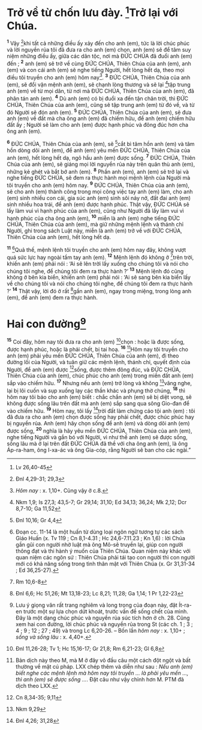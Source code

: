# Trở về từ chốn lưu đày. [^1*]Trở lại với Chúa.
<sup><b>1</b></sup> Vậy [^2*]khi tất cả những điều ấy xảy đến cho anh (em), tức là lời chúc phúc và lời nguyền rủa tôi đã đưa ra cho anh (em) chọn, anh (em) sẽ để tâm suy niệm những điều ấy, giữa các dân tộc, nơi mà ĐỨC CHÚA đã đuổi anh (em) đến ; <sup><b>2</b></sup> anh (em) sẽ trở về cùng ĐỨC CHÚA, Thiên Chúa của anh (em), anh (em) và con cái anh (em) sẽ nghe tiếng Người, hết lòng hết dạ, theo mọi điều tôi truyền cho anh (em) hôm nay[^1]. <sup><b>3</b></sup> ĐỨC CHÚA, Thiên Chúa của anh (em), sẽ đổi vận mệnh anh (em), sẽ chạnh lòng thương và sẽ lại [^3*]tập trung anh (em) về từ mọi dân, từ nơi mà ĐỨC CHÚA, Thiên Chúa của anh (em), đã phân tán anh (em). <sup><b>4</b></sup> Dù anh (em) có bị đuổi xa đến tận chân trời, thì ĐỨC CHÚA, Thiên Chúa của anh (em), cũng sẽ tập trung anh (em) từ đó về, và từ đó Người sẽ đón anh (em). <sup><b>5</b></sup> ĐỨC CHÚA, Thiên Chúa của anh (em), sẽ đưa anh (em) về đất mà cha ông anh (em) đã chiếm hữu, để anh (em) chiếm hữu đất ấy ; Người sẽ làm cho anh (em) được hạnh phúc và đông đúc hơn cha ông anh (em).

<sup><b>6</b></sup> ĐỨC CHÚA, Thiên Chúa của anh (em), sẽ [^4*]cắt bì tâm hồn anh (em) và tâm hồn dòng dõi anh (em), để anh (em) yêu mến ĐỨC CHÚA, Thiên Chúa của anh (em), hết lòng hết dạ, ngõ hầu anh (em) được sống. <sup><b>7</b></sup> ĐỨC CHÚA, Thiên Chúa của anh (em), sẽ giáng mọi lời nguyền rủa này trên quân thù anh (em), những kẻ ghét và bắt bớ anh (em). <sup><b>8</b></sup> Phần anh (em), anh (em) sẽ trở lại và nghe tiếng ĐỨC CHÚA, sẽ đem ra thực hành mọi mệnh lệnh của Người mà tôi truyền cho anh (em) hôm nay. <sup><b>9</b></sup> ĐỨC CHÚA, Thiên Chúa của anh (em), sẽ cho anh (em) thành công trong mọi công việc tay anh (em) làm, cho anh (em) sinh nhiều con cái, gia súc anh (em) sinh sôi nảy nở, đất đai anh (em) sinh nhiều hoa trái, để anh (em) được hạnh phúc. Thật vậy, ĐỨC CHÚA sẽ lấy làm vui vì hạnh phúc của anh (em), cũng như Người đã lấy làm vui vì hạnh phúc của cha ông anh (em), <sup><b>10</b></sup> miễn là anh (em) nghe tiếng ĐỨC CHÚA, Thiên Chúa của anh (em), mà giữ những mệnh lệnh và thánh chỉ Người, ghi trong sách Luật này, miễn là anh (em) trở về với ĐỨC CHÚA, Thiên Chúa của anh (em), hết lòng hết dạ.

<sup><b>11</b></sup> [^2]Quả thế, mệnh lệnh tôi truyền cho anh (em) hôm nay đây, không vượt quá sức lực hay ngoài tầm tay anh (em). <sup><b>12</b></sup> Mệnh lệnh đó không ở [^5*]trên trời, khiến anh (em) phải nói : ‘Ai sẽ lên trời lấy xuống cho chúng tôi và nói cho chúng tôi nghe, để chúng tôi đem ra thực hành ?’ <sup><b>13</b></sup> Mệnh lệnh đó cũng không ở bên kia biển, khiến anh (em) phải nói : ‘Ai sẽ sang bên kia biển lấy về cho chúng tôi và nói cho chúng tôi nghe, để chúng tôi đem ra thực hành ?’ <sup><b>14</b></sup> Thật vậy, lời đó ở rất [^6*]gần anh (em), ngay trong miệng, trong lòng anh (em), để anh (em) đem ra thực hành.

# Hai con đường[^3]
<sup><b>15</b></sup> Coi đây, hôm nay tôi đưa ra cho anh (em) [^7*]chọn : hoặc là được sống, được hạnh phúc, hoặc là phải chết, bị tai hoạ. <sup><b>16</b></sup> [^4]Hôm nay tôi truyền cho anh (em) phải yêu mến ĐỨC CHÚA, Thiên Chúa của anh (em), đi theo đường lối của Người, và tuân giữ các mệnh lệnh, thánh chỉ, quyết định của Người, để anh (em) được [^8*]sống, được thêm đông đúc, và ĐỨC CHÚA, Thiên Chúa của anh (em), chúc phúc cho anh (em) trong miền đất anh (em) sắp vào chiếm hữu. <sup><b>17</b></sup> Nhưng nếu anh (em) trở lòng và không [^9*]vâng nghe, lại bị lôi cuốn và sụp xuống lạy các thần khác và phụng thờ chúng, <sup><b>18</b></sup> thì hôm nay tôi báo cho anh (em) biết : chắc chắn anh (em) sẽ bị diệt vong, sẽ không được sống lâu trên đất mà anh (em) sắp sang qua sông Gio-đan để vào chiếm hữu. <sup><b>19</b></sup> Hôm nay, tôi lấy [^10*]trời đất làm chứng cáo tội anh (em) : tôi đã đưa ra cho anh (em) chọn được sống hay phải chết, được chúc phúc hay bị nguyền rủa. Anh (em) hãy chọn sống để anh (em) và dòng dõi anh (em) được sống, <sup><b>20</b></sup> nghĩa là hãy yêu mến ĐỨC CHÚA, Thiên Chúa của anh (em), nghe tiếng Người và gắn bó với Người, vì như thế anh (em) sẽ được sống, sống lâu mà ở lại trên đất ĐỨC CHÚA đã thề với cha ông anh (em), là ông Áp-ra-ham, ông I-xa-ác và ông Gia-cóp, rằng Người sẽ ban cho các ngài.”

[^1]: <i>Hôm nay</i> : x. 1,10+. Cũng vậy ở c.8.
[^2]: Đoạn cc. 11-14 là một huấn từ dùng loại ngôn ngữ tương tự các sách Giáo Huấn (x. Tv 119 ; Cn 8,1-4.31 ; Hc 24,6-7.11.23 ; Kn 1,6) : lời Chúa gần gũi con người nhờ luật mà ông Mô-sê truyền lại, giúp con người thông đạt và thi hành ý muốn của Thiên Chúa. Quan niệm này khác với quan niệm các ngôn sứ : Thiên Chúa phải tái tạo con người thì con người mới có khả năng sống trong tình thân mật với Thiên Chúa (x. Gr 31,31-34 ; Ed 36,25-27).
[^3]: Lưu ý giọng văn rất trang nghiêm và long trọng của đoạn này, đặt Ít-ra-en trước một sự lựa chọn dứt khoát, trước vấn đề sống chết của mình. Đây là một dạng chúc phúc và nguyền rủa súc tích hơn ở ch. 28. Cũng xem hai con đường, lời chúc phúc và nguyền rủa trong St (các ch. 1 ; 3 ; 4 ; 9 ; 12 ; 27 ; 49) và trong Lc 6,20-26. – Bốn lần <i>hôm nay</i> : x. 1,10+ ; <i>sống và sống lâu</i> : x. 4,40+.
[^4]: Bản dịch này theo M, mà M ở đây vô đầu câu một cách đột ngột và bất thường về mặt cú pháp. LXX chép thêm và diễn như sau : <i>Nếu anh (em) biết nghe các mệnh lệnh mà hôm nay tôi truyền ... là phải yêu mến ..., thì anh (em) sẽ được sống ...</i>. Đặt câu như vậy chỉnh hơn M. PTM đã dịch theo LXX.
[^1*]: Lv 26,40-45
[^2*]: Đnl 4,29-31; 29,3
[^3*]: Nkm 1,9; Is 27,3; 43,5-7; Gr 29,14; 31,10; Ed 34,13; 36,24; Mk 2,12; Dcr 8,7-10; Ga 11,52
[^4*]: Đnl 10,16; Gr 4,4
[^5*]: Rm 10,6-8
[^6*]: Đnl 6,6; Hc 51,26; Mt 13,18-23; Lc 8,21; 11,28; Ga 1,14; 1 Pr 1,22-23
[^7*]: Đnl 11,26-28; Tv 1; Hc 15,16-17; Gr 21,8; Rm 6,21-23; Gl 6,8
[^8*]: Cn 8,34-35; 9,11
[^9*]: Nkm 9,29
[^10*]: Đnl 4,26; 31,28
